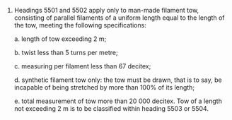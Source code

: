1. Headings 5501 and 5502 apply only to man-made filament tow, consisting of parallel filaments of a uniform length equal to the length of the tow, meeting the following specifications:

    a. length of tow exceeding 2 m;
    
    b. twist less than 5 turns per metre;
    
    c. measuring per filament less than 67 decitex;
    
    d. synthetic filament tow only: the tow must be drawn, that is to say, be incapable of being stretched by more than 100% of its length;
    
    e. total measurement of tow more than 20 000 decitex.
    Tow of a length not exceeding 2 m is to be classified within heading 5503 or 5504.
